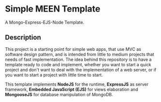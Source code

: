 # Simple MEEN Template
A Mongo-Express-EJS-Node Template.

## Description
This project is a starting point for simple web apps, that use MVC as software design pattern, and is intended from little to medium projects that needs of fast implementation.
The idea behind this repository is to have a template ready to code and implement, whether you want to start a quick project and don't want to deal with the implementation of a web server, or if you want to start a project with little time to start.

This template implements **NodeJS** for the runtime, **ExpressJS** as server framework, **Embedded JavaScript (EJS)** for views elaboration and **MongooseJS** for database manipulation of MongoDB.
